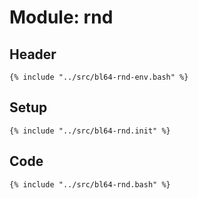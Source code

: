 # Module: rnd

## Header

```shell
{% include "../src/bl64-rnd-env.bash" %}
```

## Setup

```shell
{% include "../src/bl64-rnd.init" %}
```

## Code

```shell
{% include "../src/bl64-rnd.bash" %}
```
